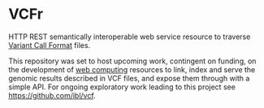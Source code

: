 VCFr 
====

HTTP REST semantically interoperable web service resource to traverse [Variant Call Format](https://en.wikipedia.org/wiki/Variant_Call_Format) files.


This repository was set to host upcoming work, contingent on funding, on the development of [web computing](https://en.wikipedia.org/wiki/Web_computing) resources to link, index and serve the genomic results described in VCF files, and expose them through with a simple API. For ongoing exploratory work leading to this project see https://github.com/ibl/vcf.
